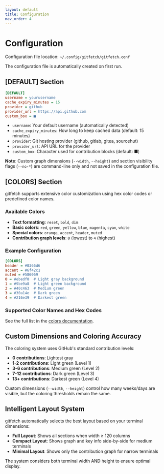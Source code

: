 ```yaml
---
layout: default
title: Configuration
nav_order: 4
---
```


# Configuration

Configuration file location: `~/.config/gitfetch/gitfetch.conf`

The configuration file is automatically created on first run.

## [DEFAULT] Section

```ini
[DEFAULT]
username = yourusername
cache_expiry_minutes = 15
provider = github
provider_url = https://api.github.com
custom_box = ■
```

- `username`: Your default username (automatically detected)
- `cache_expiry_minutes`: How long to keep cached data (default: 15 minutes)
- `provider`: Git hosting provider (github, gitlab, gitea, sourcehut)
- `provider_url`: API URL for the provider
- `custom_box`: Character used for contribution blocks (default: ■)

**Note**: Custom graph dimensions (`--width`, `--height`) and section visibility flags (`--no-*`) are command-line only and not saved in the configuration file.

## [COLORS] Section

gitfetch supports extensive color customization using hex color codes or predefined color names.

### Available Colors

- **Text formatting**: `reset`, `bold`, `dim`
- **Basic colors**: `red`, `green`, `yellow`, `blue`, `magenta`, `cyan`, `white`
- **Special colors**: `orange`, `accent`, `header`, `muted`
- **Contribution graph levels**: `0` (lowest) to `4` (highest)

### Example Configuration

```ini
[COLORS]
header = #0366d6
accent = #6f42c1
muted = #586069
0 = #ebedf0  # Light gray background
1 = #9be9a8  # Light green background
2 = #40c463  # Medium green
3 = #30a14e  # Dark green
4 = #216e39  # Darkest green
```

### Supported Color Names and Hex Codes

See the full list in the [colors documentation](colors.md).

## Custom Dimensions and Coloring Accuracy

The coloring system uses GitHub's standard contribution levels:

- **0 contributions**: Lightest gray
- **1-2 contributions**: Light green (Level 1)
- **3-6 contributions**: Medium green (Level 2)
- **7-12 contributions**: Dark green (Level 3)
- **13+ contributions**: Darkest green (Level 4)

Custom dimensions (`--width`, `--height`) control how many weeks/days are visible, but the coloring thresholds remain the same.

## Intelligent Layout System

gitfetch automatically selects the best layout based on your terminal dimensions:

- **Full Layout**: Shows all sections when width ≥ 120 columns
- **Compact Layout**: Shows graph and key info side-by-side for medium terminals
- **Minimal Layout**: Shows only the contribution graph for narrow terminals

The system considers both terminal width AND height to ensure optimal display.
